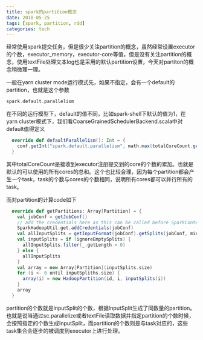 ```yaml
---
title: spark的partition概念
date: 2018-05-25
tags: [spark, partition, rdd]
categories: tech
---
```


经常使用spark提交任务，但是很少关注partition的概念，虽然经常设置executor的个数，executor_memory，executor-core等值，但是没有关注partition的概念，使用textFile处理文本log也是采用的默认partition设置，今天对partiton的概念稍微理一理。

<!--more-->

一般在yarn cluster mode运行模式先，如果不指定，会有一个default的partition，也就是这个参数

```scala
spark.default.parallelism
```

在不同的运行模型下，default的值不同，比如spark-shell下默认的值为1，在yarn cluster模式下，我们看CoarseGrainedSchedulerBackend.scala中对default值得定义

```scala
  override def defaultParallelism(): Int = {
    conf.getInt("spark.default.parallelism", math.max(totalCoreCount.get(), 2))
  }
```

其中totalCoreCount是接收到executor注册提交到的core的个数的累加。也就是默认的可以使用的所有cores的总和。这个也比较合理，因为每个partition都会产生一个task，task的个数与cores的个数相同，说明所有cores都可以并行所有的task。

而对partition的计算code如下

```scala
  override def getPartitions: Array[Partition] = {
    val jobConf = getJobConf()
    // add the credentials here as this can be called before SparkContext initialized
    SparkHadoopUtil.get.addCredentials(jobConf)
    val allInputSplits = getInputFormat(jobConf).getSplits(jobConf, minPartitions)
    val inputSplits = if (ignoreEmptySplits) {
      allInputSplits.filter(_.getLength > 0)
    } else {
      allInputSplits
    }
    val array = new Array[Partition](inputSplits.size)
    for (i <- 0 until inputSpliths.size) {
      array(i) = new HadoopPartition(id, i, inputSplits(i))
    }
    array
  }
```

partition的个数就是InputSplit的个数，根据InputSplit生成了同数量的partition。也就是说当通过sc.parallelize或者textFile读取数据并指定partition的个数时候，会按照指定的个数生成InputSplit，而partition的个数则是与task对应的，这些task集合会逐步的被调度到executor上进行处理。